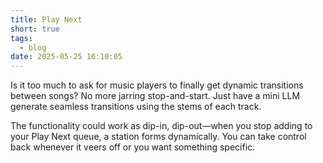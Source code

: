 ```yaml
---
title: Play Next
short: true
tags:
  - blog
date: 2025-05-25 16:10:05
---
```


Is it too much to ask for music players to finally get dynamic transitions between songs? No more jarring stop-and-start. Just have a mini LLM generate seamless transitions using the stems of each track.

The functionality could work as dip-in, dip-out—when you stop adding to your Play Next queue, a station forms dynamically. You can take control back whenever it veers off or you want something specific.

